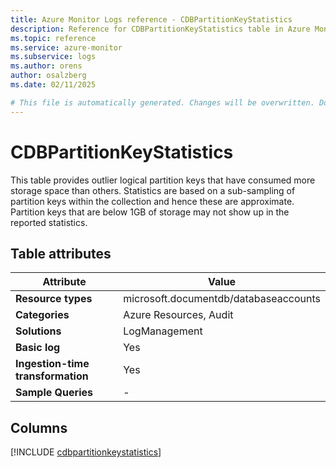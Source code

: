 ```yaml
---
title: Azure Monitor Logs reference - CDBPartitionKeyStatistics
description: Reference for CDBPartitionKeyStatistics table in Azure Monitor Logs.
ms.topic: reference
ms.service: azure-monitor
ms.subservice: logs
ms.author: orens
author: osalzberg
ms.date: 02/11/2025

# This file is automatically generated. Changes will be overwritten. Do not change this file directly.
---
```


# CDBPartitionKeyStatistics

This table provides outlier logical partition keys that have consumed more storage space than others. Statistics are based on a sub-sampling of partition keys within the collection and hence these are approximate. Partition keys that are below 1GB of storage may not show up in the reported statistics.


## Table attributes

|Attribute|Value|
|---|---|
|**Resource types**|microsoft.documentdb/databaseaccounts|
|**Categories**|Azure Resources, Audit|
|**Solutions**| LogManagement|
|**Basic log**|Yes|
|**Ingestion-time transformation**|Yes|
|**Sample Queries**|-|



## Columns
  
[!INCLUDE [cdbpartitionkeystatistics](~/reusable-content/ce-skilling/azure/includes/azure-monitor/reference/tables/cdbpartitionkeystatistics-include.md)]
